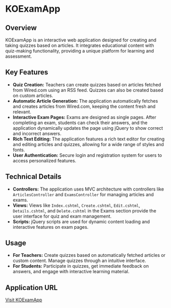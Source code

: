 # KOExamApp

## Overview
KOExamApp is an interactive web application designed for creating and taking quizzes based on articles. It integrates educational content with quiz-making functionality, providing a unique platform for learning and assessment.

## Key Features
- **Quiz Creation:** Teachers can create quizzes based on articles fetched from Wired.com using an RSS feed. Quizzes can also be created based on custom articles.
- **Automatic Article Generation:** The application automatically fetches and creates articles from Wired.com, keeping the content fresh and relevant.
- **Interactive Exam Pages:** Exams are designed as single pages. After completing an exam, students can check their answers, and the application dynamically updates the page using jQuery to show correct and incorrect answers.
- **Rich Text Editing:** The application features a rich text editor for creating and editing articles and quizzes, allowing for a wide range of styles and fonts.
- **User Authentication:** Secure login and registration system for users to access personalized features.

## Technical Details
- **Controllers:** The application uses MVC architecture with controllers like `ArticlesController` and `ExamsController` for managing articles and exams.
- **Views:** Views like `Index.cshtml`, `Create.cshtml`, `Edit.cshtml`, `Details.cshtml`, and `Delete.cshtml` in the Exams section provide the user interface for quiz and exam management.
- **Scripts:** jQuery scripts are used for dynamic content loading and interactive features on exam pages.

## Usage
- **For Teachers:** Create quizzes based on automatically fetched articles or custom content. Manage quizzes through an intuitive interface.
- **For Students:** Participate in quizzes, get immediate feedback on answers, and engage with interactive learning material.

## Application URL
[Visit KOExamApp](http://koexamapp.msbel.com/)
